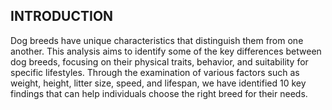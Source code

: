 ## INTRODUCTION
Dog breeds have unique characteristics that distinguish them from one another. This analysis aims to identify some of the key differences between dog breeds, focusing on their physical traits, behavior, and suitability for specific lifestyles. Through the examination of various factors such as weight, height, litter size, speed, and lifespan, we have identified 10 key findings that can help individuals choose the right breed for their needs.
